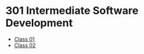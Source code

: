 # 301 Intermediate Software Development

* [Class 01](/C301/class-01.md)
* [Class 02](/C301/class-02.md)
